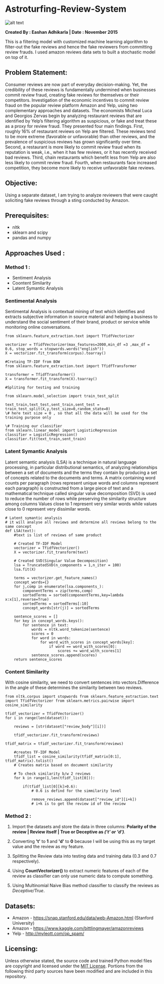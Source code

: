 # Astroturfing-Review-System

![alt text](http://www.digitalstrategyconsulting.com/netimperative/news/fake%20reviews.jpg)

**Created By : Eashan Adhikarla
| Date       : November 2015**

This is a filtering model with customized machine learning algorithm to filter-out the fake reviews and hence the fake reviewers from committing review frauds. I used amazon reviews data sets to built a stochastic model on top of it.

## Problem Statement:
Consumer reviews are now part of everyday decision-making. Yet, the credibility of these reviews is fundamentally undermined when businesses commit review fraud, creating fake reviews for themselves or their competitors. Investigation of the economic incentives to commit review fraud on the popular review platform Amazon and Yelp, using two complementary approaches and datasets. The economists Micheal Luca and Georgios Zervas begin by analyzing restaurant reviews that are identified by Yelp’s filtering algorithm as suspicious, or fake and treat these as a proxy for review fraud. They presented four main findings. First, roughly 16% of restaurant reviews on Yelp are filtered. These reviews tend to be more extreme (favorable or unfavorable) than other reviews, and the prevalence of suspicious reviews has grown significantly over time. Second, a restaurant is more likely to commit review fraud when its reputation is weak, i.e., when it has few reviews, or it has recently received bad reviews. Third, chain restaurants which benefit less from Yelp are also less likely to commit review fraud. Fourth, when restaurants face increased competition, they become more likely to receive unfavorable fake reviews. 

## Objective:
Using a separate dataset, I am trying to analyze reviewers that were caught soliciting fake reviews through a sting conducted by Amazon. 

## Prerequisites:

* nltk
* sklearn and scipy
* pandas and numpy

## Approaches Used :

### Method 1 : 

* Sentiment Analysis
* Coontent Similarity
* Latent Symantic Analysis

### Sentimental Analysis

Sentimental Analysis is contextual mining of text which identifies and extracts subjective information in source material and helping a business to understand the social sentiment of their brand, product or service while monitoring online conversations.

```
from sklearn.feature_extraction.text import TfidfVectorizer

vectorizer = TfidfVectorizer(max_features=2000,min_df =3 ,max_df = 0.6, stop_words = stopwords.words("english"))    
X = vectorizer.fit_transform(corpus).toarray()

#Cretaing TF-IDF from BOW
from sklearn.feature_extraction.text import TfidfTransformer

transformer = TfidfTransformer()
X = transformer.fit_transform(X).toarray()

#Spliting for testing and training

from sklearn.model_selection import train_test_split

text_train,text_test,sent_train,sent_test = train_test_split(X,y,test_size=0,random_state=0)
\# here text size = 0 , so that all the data will be used for the training purpose only

\# Training our classifier
from sklearn.linear_model import LogisticRegression
classifier = LogisticRegression()
classifier.fit(text_train,sent_train)
```

### Latent Symantic Analysis

Latent semantic analysis (LSA) is a technique in natural language processing, in particular distributional semantics, of analyzing relationships between a set of documents and the terms they contain by producing a set of concepts related to the documents and terms. A matrix containing word counts per paragraph (rows represent unique words and columns represent each paragraph) is constructed from a large piece of text and a mathematical technique called singular value decomposition (SVD) is used to reduce the number of rows while preserving the similarity structure among columns Values close to 1 represent very similar words while values close to 0 represent very dissimilar words.

```
# Latent symantic analysis
# it will analyse all reviews and determine all reviews belong to the same concept
def LSA(text):
    #text is list of reviews of same product
    
    # Created TF-IDF Model
    vectorizer = TfidfVectorizer()
    X = vectorizer.fit_transform(text)
    
    # Created SVD(Singular Value Decomposition)
    lsa = TruncatedSVD(n_components = 1,n_iter = 100)
    lsa.fit(X)
    
    terms = vectorizer.get_feature_names()
    concept_words={}
    for j,comp in enumerate(lsa.components_):
        componentTerms = zip(terms,comp)
        sortedTerms = sorted(componentTerms,key=lambda x:x[1],reverse=True)
        sortedTerms = sortedTerms[:10]
        concept_words[str(j)] = sortedTerms
     
    sentence_scores = []
    for key in concept_words.keys():
        for sentence in text:
            words = nltk.word_tokenize(sentence)
            scores = 0
            for word in words:
                for word_with_scores in concept_words[key]:
                    if word == word_with_scores[0]:
                        scores += word_with_scores[1]
            sentence_scores.append(scores)
    return sentence_scores
```
### Content Similarity

With cosine similarity, we need to convert sentences into vectors.Difference in the angle of these determines the similarity between two reviews.

```
from nltk.corpus import stopwords from sklearn.feature_extraction.text import TfidfVectorizer from sklearn.metrics.pairwise import cosine_similarity

tfidf_vectorizer = TfidfVectorizer()
for i in range(len(dataset)):
    
    reviews = [str(dataset["review_body"][i])]
    
    tfidf_vectorizer.fit_transform(reviews)

tfidf_matrix = tfidf_vectorizer.fit_transform(reviews)
    
    #creates TF-IDF Model
    tfidf_list = cosine_similarity(tfidf_matrix[0:1], tfidf_matrix).tolist()
    # Creates matrix based on document similarity
         
    # To check similarity b/w 2 reviews 
    for k in range(1,len(tfidf_list[0])):
                
        if(tfidf_list[0][k]>0.6):
            # 0.6 is defind for the simmilarity level
            
            remove_reviews.append(dataset["review_id"][i+k])
            # i+k is to get the review id of the review
```

### Method 2 : 

1. Import the datasets and store the data in three columns: **Polarity of the review | Review itself | True or Deceptive as _('t' or 'd')_**.

2. Converting **'t'** to **1** and **'d'** to **0** because I will be using this as my target value and the review as my feature.

3. Splitting the Review data into testing data and training data (0.3 and 0.7 respectively).

4. Using **CountVectorizer()** to extract numeric features of each of the review as classifier can only use numeric data to compute something.

5. Using Multinomial Naive Bias method classifier to classify the reviews as _Deceptive/True_.

## Datasets: 

* Amazon - https://snap.stanford.edu/data/web-Amazon.html (Stanford University)
* Amazon - https://www.kaggle.com/bittlingmayer/amazonreviews
* Yelp   - http://myleott.com/op_spam/

## Licensing:

Unless otherwise stated, the source code and trained Python model files are copyright and licensed under the [MIT License](https://github.com/eashanadhikarla/Astroturfing-Review-System/blob/master/LICENSE). Portions from the following third party sources have been modified and are included in this repository.
